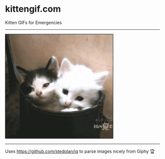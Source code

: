# kittengif.com

Kitten GIFs for Emergencies

---

![kitteh](./images/emergencykittens.gif)

---

Uses https://github.com/stedolan/jq to parse images nicely from Giphy 🏆
